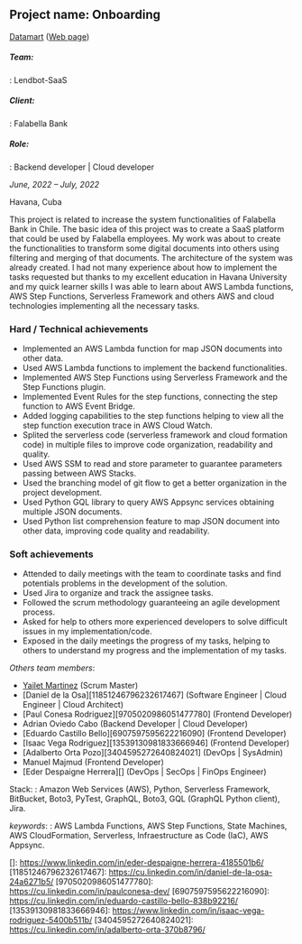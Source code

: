 <!-- TODO - maybe use the name of the project as the header and not the role. this will be better for visualization -->
## **Project name: Onboarding**

[Datamart][18371540063288679951] ([Web page][11638806455083003844])

##### Team:
: Lendbot-SaaS

##### Client:
: Falabella Bank

##### Role:
: Backend developer | Cloud developer

*June, 2022 – July, 2022*

Havana, Cuba

This project is related to increase the system functionalities of Falabella Bank in Chile. The basic idea of this project was to create a SaaS platform that could be used by Falabella employees. My work was about to create the functionalities to transform some digital documents into others using filtering and merging of that documents. The architecture of the system was already created. I had not many experience about how to implement the tasks requested but thanks to my excellent education in Havana University and my quick learner skills I was able to learn about AWS Lambda functions, AWS Step Functions, Serverless Framework and others AWS and cloud technologies implementing all the necessary tasks.

<!-- This project was about and in this project I did... -->
<!-- small description about the client and its requirements or problems, how I solve it -->

### Hard / Technical achievements

- Implemented an AWS Lambda function for map JSON documents into other data.
- Used AWS Lambda functions to implement the backend functionalities.
- Implemented AWS Step Functions using Serverless Framework and the Step Functions plugin.
- Implemented Event Rules for the step functions, connecting the step function to AWS Event Bridge.
- Added logging capabilities to the step functions helping to view all the step function execution trace in AWS Cloud Watch.
- Splited the serverless code (serverless framework and cloud formation code) in multiple files to improve code organization, readability and quality.
- Used AWS SSM to read and store parameter to guarantee parameters passing between AWS Stacks.
- Used the branching model of git flow to get a better organization in the project development.
- Used Python GQL library to query AWS Appsync services obtaining multiple JSON documents.
- Used Python list comprehension feature to map JSON document into other data, improving code quality and readability.

### Soft achievements
<!-- TODO - move each experience into a separate web page -->
- Attended to daily meetings with the team to coordinate tasks and find potentials problems in the development of the solution.
- Used Jira to organize and track the assignee tasks.
- Followed the scrum methodology guaranteeing an agile development process.
- Asked for help to others more experienced developers to solve difficult issues in my implementation/code.
- Exposed in the daily meetings the progress of my tasks, helping to others to understand my progress and the implementation of my tasks.

*Others team members*:
<!-- maybe extend this with more public profiles? -->
- [Yailet Martinez][15068122115285118376] (Scrum Master)
- [Daniel de la Osa][11851246796232617467] (Software Engineer | Cloud Engineer | Cloud Architect)
- [Paul Conesa Rodriguez][9705020986051477780] (Frontend Developer)
- Adrian Oviedo Cabo (Backend Developer | Cloud Developer)
- [Eduardo Castillo Bello][6907597595622216090] (Frontend Developer)
- [Isaac Vega Rodriguez][13539130981833666946] (Frontend Developer)
- [Adalberto Orta Pozo][3404595272640824021] (DevOps | SysAdmin)
- Manuel Majmud (Frontend Developer)
- [Eder Despaigne Herrera][] (DevOps | SecOps | FinOps Engineer)

Stack:
: Amazon Web Services (AWS), Python, Serverless Framework, BitBucket, Boto3, PyTest, GraphQL, Boto3, GQL (GraphQL Python client), Jira.

<!-- extend the keywords section -->
*keywords*:
: AWS Lambda Functions, AWS Step Functions, State Machines, AWS CloudFormation, Serverless, Infraestructure as Code (IaC), AWS Appsync.

[11638806455083003844]: https://datamart.cl/
[18371540063288679951]: https://www.linkedin.com/company/datamartcl/
[15068122115285118376]: https://cu.linkedin.com/in/yailet/
[]: https://www.linkedin.com/in/eder-despaigne-herrera-4185501b6/
[11851246796232617467]: https://cu.linkedin.com/in/daniel-de-la-osa-24a6271b5/
[9705020986051477780]: https://cu.linkedin.com/in/paulconesa-dev/
[6907597595622216090]: https://cu.linkedin.com/in/eduardo-castillo-bello-838b92216/
[13539130981833666946]: https://www.linkedin.com/in/isaac-vega-rodriguez-5400b511b/
[3404595272640824021]: https://cu.linkedin.com/in/adalberto-orta-370b8796/
